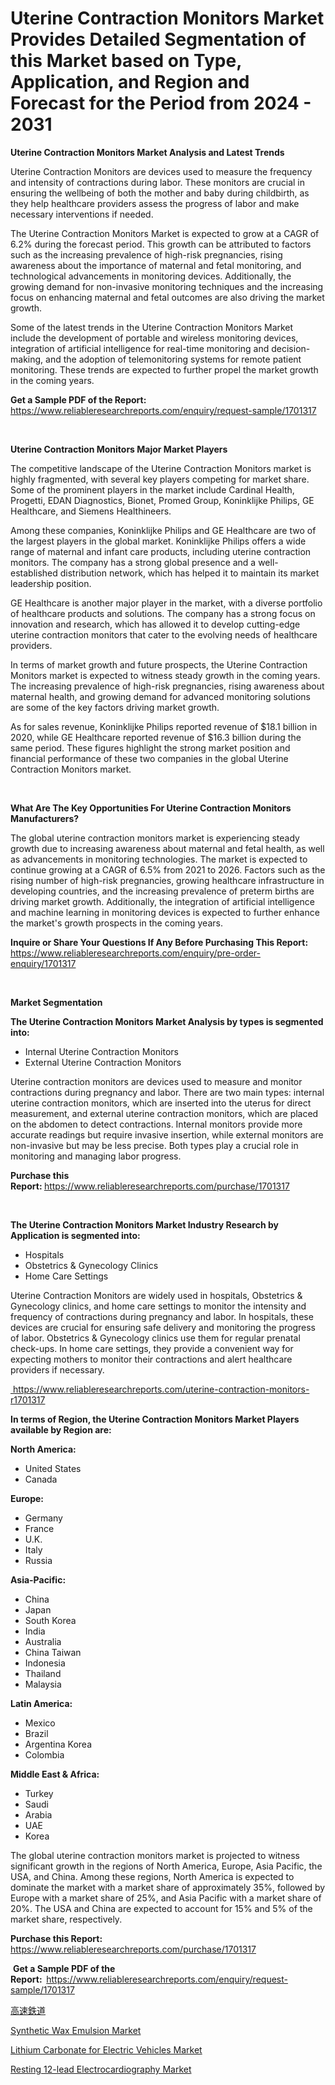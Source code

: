 <p><h1>Uterine Contraction Monitors Market Provides Detailed Segmentation of this Market based on Type, Application, and Region and Forecast for the Period from 2024 - 2031</h1></p><p><strong>Uterine Contraction Monitors Market Analysis and Latest Trends</strong></p>
<p><p>Uterine Contraction Monitors are devices used to measure the frequency and intensity of contractions during labor. These monitors are crucial in ensuring the wellbeing of both the mother and baby during childbirth, as they help healthcare providers assess the progress of labor and make necessary interventions if needed.</p><p>The Uterine Contraction Monitors Market is expected to grow at a CAGR of 6.2% during the forecast period. This growth can be attributed to factors such as the increasing prevalence of high-risk pregnancies, rising awareness about the importance of maternal and fetal monitoring, and technological advancements in monitoring devices. Additionally, the growing demand for non-invasive monitoring techniques and the increasing focus on enhancing maternal and fetal outcomes are also driving the market growth.</p><p>Some of the latest trends in the Uterine Contraction Monitors Market include the development of portable and wireless monitoring devices, integration of artificial intelligence for real-time monitoring and decision-making, and the adoption of telemonitoring systems for remote patient monitoring. These trends are expected to further propel the market growth in the coming years.</p></p>
<p><strong>Get a Sample PDF of the Report:&nbsp;</strong> <a href="https://www.reliableresearchreports.com/enquiry/request-sample/1701317">https://www.reliableresearchreports.com/enquiry/request-sample/1701317</a></p>
<p>&nbsp;</p>
<p><strong>Uterine Contraction Monitors Major Market Players</strong></p>
<p><p>The competitive landscape of the Uterine Contraction Monitors market is highly fragmented, with several key players competing for market share. Some of the prominent players in the market include Cardinal Health, Progetti, EDAN Diagnostics, Bionet, Promed Group, Koninklijke Philips, GE Healthcare, and Siemens Healthineers.</p><p>Among these companies, Koninklijke Philips and GE Healthcare are two of the largest players in the global market. Koninklijke Philips offers a wide range of maternal and infant care products, including uterine contraction monitors. The company has a strong global presence and a well-established distribution network, which has helped it to maintain its market leadership position.</p><p>GE Healthcare is another major player in the market, with a diverse portfolio of healthcare products and solutions. The company has a strong focus on innovation and research, which has allowed it to develop cutting-edge uterine contraction monitors that cater to the evolving needs of healthcare providers.</p><p>In terms of market growth and future prospects, the Uterine Contraction Monitors market is expected to witness steady growth in the coming years. The increasing prevalence of high-risk pregnancies, rising awareness about maternal health, and growing demand for advanced monitoring solutions are some of the key factors driving market growth.</p><p>As for sales revenue, Koninklijke Philips reported revenue of $18.1 billion in 2020, while GE Healthcare reported revenue of $16.3 billion during the same period. These figures highlight the strong market position and financial performance of these two companies in the global Uterine Contraction Monitors market.</p></p>
<p>&nbsp;</p>
<p><strong>What Are The Key Opportunities For Uterine Contraction Monitors Manufacturers?</strong></p>
<p><p>The global uterine contraction monitors market is experiencing steady growth due to increasing awareness about maternal and fetal health, as well as advancements in monitoring technologies. The market is expected to continue growing at a CAGR of 6.5% from 2021 to 2026. Factors such as the rising number of high-risk pregnancies, growing healthcare infrastructure in developing countries, and the increasing prevalence of preterm births are driving market growth. Additionally, the integration of artificial intelligence and machine learning in monitoring devices is expected to further enhance the market's growth prospects in the coming years.</p></p>
<p><strong>Inquire or Share Your Questions If Any Before Purchasing This Report:</strong> <a href="https://www.reliableresearchreports.com/enquiry/pre-order-enquiry/1701317">https://www.reliableresearchreports.com/enquiry/pre-order-enquiry/1701317</a></p>
<p>&nbsp;</p>
<p><strong>Market Segmentation</strong></p>
<p><strong>The Uterine Contraction Monitors Market Analysis by types is segmented into:</strong></p>
<p><ul><li>Internal Uterine Contraction Monitors</li><li>External Uterine Contraction Monitors</li></ul></p>
<p><p>Uterine contraction monitors are devices used to measure and monitor contractions during pregnancy and labor. There are two main types: internal uterine contraction monitors, which are inserted into the uterus for direct measurement, and external uterine contraction monitors, which are placed on the abdomen to detect contractions. Internal monitors provide more accurate readings but require invasive insertion, while external monitors are non-invasive but may be less precise. Both types play a crucial role in monitoring and managing labor progress.</p></p>
<p><strong>Purchase this Report:&nbsp;</strong><a href="https://www.reliableresearchreports.com/purchase/1701317">https://www.reliableresearchreports.com/purchase/1701317</a></p>
<p>&nbsp;</p>
<p><strong>The Uterine Contraction Monitors Market Industry Research by Application is segmented into:</strong></p>
<p><ul><li>Hospitals</li><li>Obstetrics & Gynecology Clinics</li><li>Home Care Settings</li></ul></p>
<p><p>Uterine Contraction Monitors are widely used in hospitals, Obstetrics & Gynecology clinics, and home care settings to monitor the intensity and frequency of contractions during pregnancy and labor. In hospitals, these devices are crucial for ensuring safe delivery and monitoring the progress of labor. Obstetrics & Gynecology clinics use them for regular prenatal check-ups. In home care settings, they provide a convenient way for expecting mothers to monitor their contractions and alert healthcare providers if necessary.</p></p>
<p><a href="https://www.reliableresearchreports.com/uterine-contraction-monitors-r1701317">&nbsp;https://www.reliableresearchreports.com/uterine-contraction-monitors-r1701317</a></p>
<p><strong>In terms of Region, the Uterine Contraction Monitors Market Players available by Region are:</strong></p>
<p>
    <p> <strong> North America: </strong>
        <ul>
            <li>United States</li>
            <li>Canada</li>
        </ul>
        </p> 
    <p> <strong> Europe: </strong>
        <ul>
            <li>Germany</li>
            <li>France</li>
            <li>U.K.</li>
            <li>Italy</li>
            <li>Russia</li>
        </ul>
        </p> 
    <p> <strong> Asia-Pacific: </strong>
        <ul>
            <li>China</li>
            <li>Japan</li>
            <li>South Korea</li>
            <li>India</li>
            <li>Australia</li>
            <li>China Taiwan</li>
            <li>Indonesia</li>
            <li>Thailand</li>
            <li>Malaysia</li>
        </ul>
        </p> 
    <p> <strong> Latin America: </strong>
        <ul>
            <li>Mexico</li>
            <li>Brazil</li>
            <li>Argentina Korea</li>
            <li>Colombia</li>
        </ul>
        </p> 
    <p> <strong> Middle East & Africa: </strong>
        <ul>
            <li>Turkey</li>
            <li>Saudi</li>
            <li>Arabia</li>
            <li>UAE</li>
            <li>Korea</li>
        </ul>
    </p>
    </p>
<p><p>The global uterine contraction monitors market is projected to witness significant growth in the regions of North America, Europe, Asia Pacific, the USA, and China. Among these regions, North America is expected to dominate the market with a market share of approximately 35%, followed by Europe with a market share of 25%, and Asia Pacific with a market share of 20%. The USA and China are expected to account for 15% and 5% of the market share, respectively.</p></p>
<p><strong>Purchase this Report: </strong><a href="https://www.reliableresearchreports.com/purchase/1701317">https://www.reliableresearchreports.com/purchase/1701317</a></p>
<p>&nbsp;<strong>Get a Sample PDF of the Report:&nbsp;&nbsp;</strong><a href="https://www.reliableresearchreports.com/enquiry/request-sample/1701317">https://www.reliableresearchreports.com/enquiry/request-sample/1701317</a></p>
<p><strong></strong></p>
<p><p><a href="https://github.com/decker5351/Market-Research-Report-List-2/blob/main/8973841184517.md">高速鉄道</a></p><p><a href="https://github.com/ReyesHowell/Market-Research-Report-List-1/blob/main/synthetic-wax-emulsion-market.md">Synthetic Wax Emulsion Market</a></p><p><a href="https://medium.com/@charlesporter2662/insights-into-lithium-carbonate-for-electric-vehicles-market-share-and-competitive-landscape-for-85c90dcb14bd">Lithium Carbonate for Electric Vehicles Market</a></p><p><a href="https://medium.com/@marisolking1/resting-12-lead-electrocardiography-market-global-market-insights-and-sales-trends-2024-to-2031-b6e4c0da49f3">Resting 12-lead Electrocardiography Market</a></p></p>